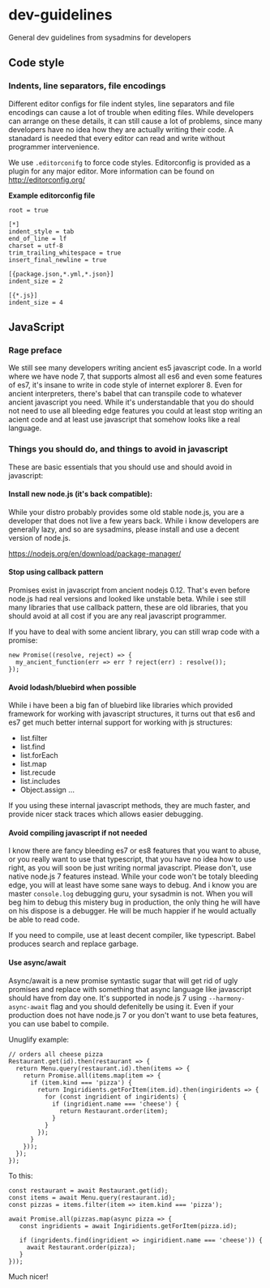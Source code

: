 # dev-guidelines

General dev guidelines from sysadmins for developers

## Code style

### Indents, line separators, file encodings

Different editor configs for file indent styles, line separators and file encodings
can cause a lot of trouble when editing files. While developers can arrange on these
details, it can still cause a lot of problems, since many developers have no idea
how they are actually writing their code. A stanadard is needed that every editor can
read and write without programmer intervenience.

We use `.editorconifg` to force code styles. Editorconfig is provided as a plugin for
any major editor. More information can be found on http://editorconfig.org/

**Example editorconfig file**

```
root = true

[*]
indent_style = tab
end_of_line = lf
charset = utf-8
trim_trailing_whitespace = true
insert_final_newline = true

[{package.json,*.yml,*.json}]
indent_size = 2

[{*.js}]
indent_size = 4
```

## JavaScript

### Rage preface

We still see many developers writing ancient es5 javascript code. In a world where
we have node 7, that supports almost all es6 and even some features of es7, it's
insane to write in code style of internet explorer 8. Even for ancient interpreters,
there's babel that can transpile code to whatever ancient javascript you need.
While it's understandable that you do should not need to use all bleeding edge features you
could at least stop writing an acient code and at least use javascript that somehow
looks like a real language.

### Things you should do, and things to avoid in javascript

These are basic essentials that you should use and should avoid in javascript:

#### Install new node.js (it's back compatible):

While your distro probably provides some old stable node.js, you are a developer
that does not live a few years back. While i know developers are generally lazy,
and so are sysadmins, please install and use a decent version of node.js.

https://nodejs.org/en/download/package-manager/

#### Stop using callback pattern

Promises exist in javascript from ancient nodejs 0.12. That's even before node.js
had real versions and looked like unstable beta. While i see still many libraries
that use callback pattern, these are old libraries, that you should avoid at all cost
if you are any real javascript programmer.

If you have to deal with some ancient library, you can still wrap code with a promise:

```
new Promise((resolve, reject) => {
  my_ancient_function(err => err ? reject(err) : resolve());
});
```

#### Avoid lodash/bluebird when possible

While i have been a big fan of bluebird like libraries which provided framework for working
with javascript structures, it turns out that es6 and es7 get much better internal support
for working with js structures:

- list.filter
- list.find
- list.forEach
- list.map
- list.recude
- list.includes
- Object.assign
...

If you using these internal javascript methods, they are much faster, and provide nicer stack
traces which allows easier debugging.

#### Avoid compiling javascript if not needed

I know there are fancy bleeding es7 or es8 features that you want to abuse, or you really want
to use that typescript, that you have no idea how to use right, as you will soon be just writing
normal javascript. Please don't, use native node.js 7 features instead. While your code won't be
totaly bleeding edge, you will at least have some sane ways to debug. And i know you are master
`console.log` debugging guru, your sysadmin is not. When you will beg him to debug this mistery
bug in production, the only thing he will have on his dispose is a debugger. He will be much happier
if he would actually be able to read code.

If you need to compile, use at least decent compiler, like typescript. Babel produces search and
replace garbage.

#### Use async/await

Async/await is a new promise syntastic sugar that will get rid of ugly promises and replace with
something that async language like javascript should have from day one. It's supported in node.js 7
using `--harmony-async-await` flag and you should defenitelly be using it. Even if your production does
not have node.js 7 or you don't want to use beta features, you can use babel to compile.

Unuglify example:

```
// orders all cheese pizza
Restaurant.get(id).then(restaurant => {
  return Menu.query(restaurant.id).then(items => {
    return Promise.all(items.map(item => {
      if (item.kind === 'pizza') {
        return Ingiridients.getForItem(item.id).then(ingiridents => {
          for (const ingridient of ingiridents) {
            if (ingridient.name === 'cheese') {
              return Restaurant.order(item);
            }
          }
        });
      }
    }));
  });
});
```

To this: 

```
const restaurant = await Restaurant.get(id);
const items = await Menu.query(restaurant.id);
const pizzas = items.filter(item => item.kind === 'pizza');

await Promise.all(pizzas.map(async pizza => {
   const ingridients = await Ingiridients.getForItem(pizza.id);
   
   if (ingridents.find(ingridient => ingiridient.name === 'cheese')) {
     await Restaurant.order(pizza);
   }
}));
```

Much nicer!
